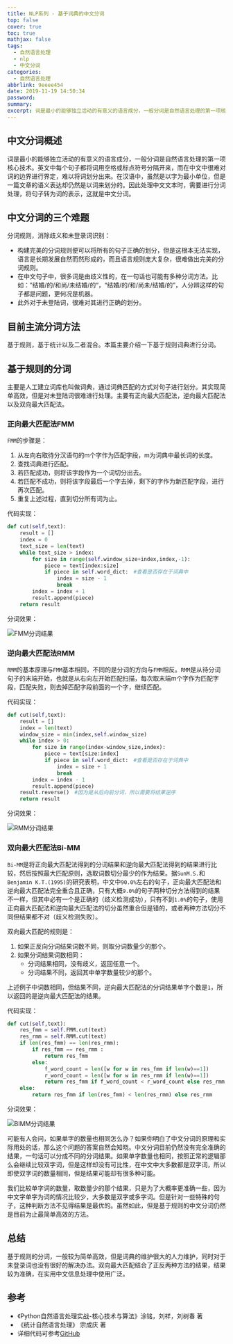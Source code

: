 ```yaml
---
title: NLP系列 - 基于词典的中文分词
top: false
cover: true
toc: true
mathjax: false
tags:
  - 自然语言处理
  - nlp
  - 中文分词
categories:
  - 自然语言处理
abbrlink: 9eeee454
date: 2019-11-19 14:50:34
password:
summary:
excerpt: 词是最小的能够独立活动的有意义的语言成分，一般分词是自然语言处理的第一项核心技术。
---
```


##  中文分词概述

词是最小的能够独立活动的有意义的语言成分，一般分词是自然语言处理的第一项核心技术。英文中每个句子都将词用空格或标点符号分隔开来，而在中文中很难对词的边界进行界定，难以将词划分出来。在汉语中，虽然是以字为最小单位，但是一篇文章的语义表达却仍然是以词来划分的。因此处理中文文本时，需要进行分词处理，将句子转为词的表示，这就是中文分词。

## 中文分词的三个难题

分词规则，消除歧义和未登录词识别：

* 构建完美的分词规则便可以将所有的句子正确的划分，但是这根本无法实现，语言是长期发展自然而然形成的，而且语言规则庞大复杂，很难做出完美的分词规则。
* 在中文句子中，很多词是由歧义性的，在一句话也可能有多种分词方法。比如：”结婚/的/和尚/未结婚/的“，“结婚/的/和/尚未/结婚/的”，人分辨这样的句子都是问题，更何况是机器。
* 此外对于未登陆词，很难对其进行正确的划分。

##  目前主流分词方法

基于规则，基于统计以及二者混合。本篇主要介绍一下基于规则词典进行分词。

##  基于规则的分词

主要是人工建立词库也叫做词典，通过词典匹配的方式对句子进行划分。其实现简单高效，但是对未登陆词很难进行处理。主要有正向最大匹配法，逆向最大匹配法以及双向最大匹配法。

###  正向最大匹配法FMM

`FMM`的步骤是：

1. 从左向右取待分汉语句的m个字作为匹配字段，m为词典中最长词的长度。
2. 查找词典进行匹配。
3. 若匹配成功，则将该字段作为一个词切分出去。
4. 若匹配不成功，则将该字段最后一个字去掉，剩下的字作为新匹配字段，进行再次匹配。
5. 重复上述过程，直到切分所有词为止。

代码实现：

```python
def cut(self,text):
    result = []
    index = 0
    text_size = len(text)
    while text_size > index:
        for size in range(self.window_size+index,index,-1):
            piece = text[index:size]
            if piece in self.word_dict:　#查看是否存在于词典中
                index = size - 1
                break
        index = index + 1
        result.append(piece)
    return result
```

分词效果：

![FMM分词结果](https://cdn.jsdelivr.net/gh/hiyoung123/images/img/img_nlp_fenci_fmm.png)

###  逆向最大匹配法RMM

`RMM`的基本原理与`FMM`基本相同，不同的是分词的方向与`FMM`相反。`RMM`是从待分词句子的末端开始，也就是从右向左开始匹配扫描，每次取末端m个字作为匹配字段，匹配失败，则去掉匹配字段前面的一个字，继续匹配。

代码实现：

```python
def cut(self,text):
    result = []
    index = len(text)
    window_size = min(index,self.window_size)
    while index > 0:
        for size in range(index-window_size,index):
            piece = text[size:index]
            if piece in self.word_dict:　#查看是否存在于词典中
                index = size + 1
                break
        index = index - 1
        result.append(piece)
    result.reverse()　#因为是从后向前分词，所以需要将结果逆序
    return result
```

分词效果：

![RMM分词结果](https://cdn.jsdelivr.net/gh/hiyoung123/images/img/img_nlp_fenci_rmm.png)

###  双向最大匹配法Bi-MM

`Bi-MM`是将正向最大匹配法得到的分词结果和逆向最大匹配法得到的结果进行比较，然后按照最大匹配原则，选取词数切分最少的作为结果。据`SunM.S.`和`Benjamin K.T.(1995)`的研究表明，中文中`90.0%`左右的句子，正向最大匹配法和逆向最大匹配法完全重合且正确，只有大概`9.0%`的句子两种切分方法得到的结果不一样，但其中必有一个是正确的（歧义检测成功），只有不到`1.0%`的句子，使用正向最大匹配法和逆向最大匹配法的切分虽然重合但是错的，或者两种方法切分不同但结果都不对（歧义检测失败）。

双向最大匹配的规则是：

1. 如果正反向分词结果词数不同，则取分词数量少的那个。
2. 如果分词结果词数相同：
   - 分词结果相同，没有歧义，返回任意一个。
   - 分词结果不同，返回其中单字数量较少的那个。

上述例子中词数相同，但结果不同，逆向最大匹配法的分词结果单字个数是`1`，所以返回的是逆向最大匹配法的结果。

代码实现：

```python
def cut(self,text):
    res_fmm = self.FMM.cut(text)
    res_rmm = self.RMM.cut(text)
    if len(res_fmm) == len(res_rmm):
        if res_fmm == res_rmm :
            return res_fmm
        else:
            f_word_count = len([w for w in res_fmm if len(w)==1])
            r_word_count = len([w for w in res_rmm if len(w)==1])
            return res_fmm if f_word_count < r_word_count else res_rmm
    else:
        return res_fmm if len(res_fmm) < len(res_rmm) else res_rmm
```

分词效果：

![BIMM分词结果](https://cdn.jsdelivr.net/gh/hiyoung123/images/img/img_nlp_fenci_bimm.png)

可能有人会问，如果单字的数量也相同怎么办？如果你明白了中文分词的原理和实际用处的话，那么这个问题的答案自然会知晓。中文分词目前仍然没有完全准确的结果，一句话可以分成不同的分词结果。如果单字数量也相同，按照正常的逻辑那么会继续比较双字词，但是这样却没有可比性，在中文中大多数都是双字词，所以即使双字词的数量相同，但是结果可能却有很多种可能。

我们比较单字词的数量，取数量少的那个结果，只是为了大概率更准确一些，因为中文字单字为词的情况比较少，大多数是双字或多字词。但是针对一些特殊的句子，这种判断方法不见得结果是最优的。虽然如此，但是基于规则的中文分词仍然是目前为止最简单高效的方法。



##  总结

基于规则的分词，一般较为简单高效，但是词典的维护很大的人力维护，同时对于未登录词也没有很好的解决办法。双向最大匹配结合了正反两种方法的结果，结果较为准确，在实用中文信息处理中使用广泛。



##  参考

* 《Python自然语言处理实战-核心技术与算法》涂铭，刘祥，刘树春 著
* 《统计自然语言处理》 宗成庆 著
*   详细代码可参考[GitHub](https://github.com/hiyoung123/NLP)




